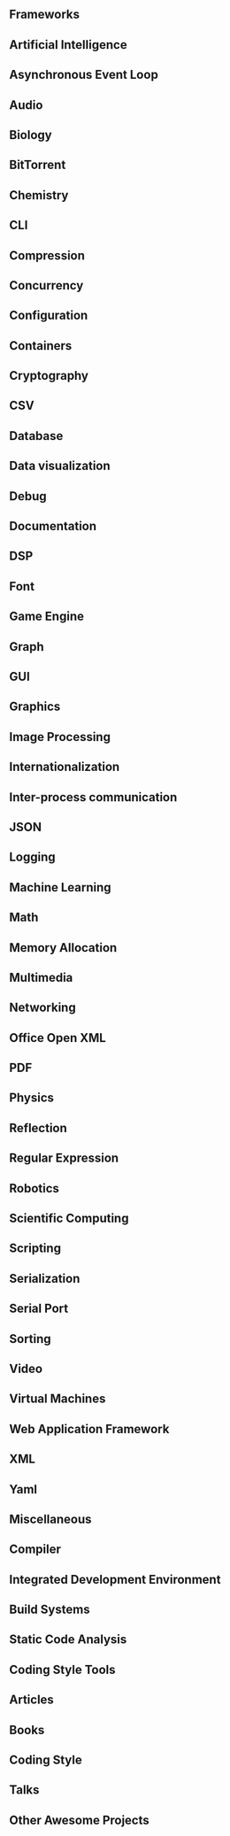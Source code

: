 ## Frameworks


## Artificial Intelligence


## Asynchronous Event Loop


## Audio


## Biology


## BitTorrent


## Chemistry


## CLI


## Compression


## Concurrency


## Configuration


## Containers


## Cryptography


## CSV


## Database


## Data visualization


## Debug


## Documentation


## DSP


## Font


## Game Engine


## Graph


## GUI


## Graphics


## Image Processing


## Internationalization


## Inter-process communication


## JSON


## Logging


## Machine Learning


## Math


## Memory Allocation


## Multimedia


## Networking


## Office Open XML


## PDF


## Physics


## Reflection


## Regular Expression


## Robotics


## Scientific Computing


## Scripting


## Serialization


## Serial Port


## Sorting


## Video


## Virtual Machines


## Web Application Framework


## XML


## Yaml


## Miscellaneous


## Compiler


## Integrated Development Environment


## Build Systems


## Static Code Analysis


## Coding Style Tools


## Articles


## Books


## Coding Style


## Talks


## Other Awesome Projects

